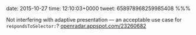 date: 2015-10-27
time: 12:10:03+0000
tweet: 658978968259985408
%%%

Not interfering with adaptive presentation — an acceptable use case for `respondsToSelector:`? [openradar.appspot.com/23260682](https://openradar.appspot.com/23260682)
